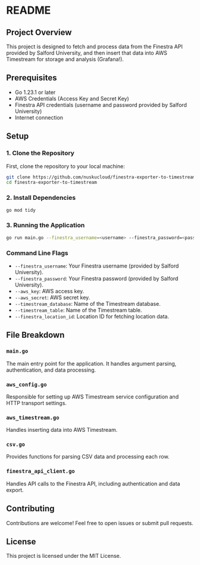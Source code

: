 # README

## Project Overview

This project is designed to fetch and process data from the Finestra API provided by Salford University, and then insert that data into AWS Timestream for storage and analysis (Grafana!).

## Prerequisites

- Go 1.23.1 or later
- AWS Credentials (Access Key and Secret Key)
- Finestra API credentials (username and password provided by Salford University)
- Internet connection

## Setup

### 1. Clone the Repository

First, clone the repository to your local machine:

```sh
git clone https://github.com/nuskucloud/finestra-exporter-to-timestream.git
cd finestra-exporter-to-timestream
```

### 2. Install Dependencies

```sh
go mod tidy
```

### 3. Running the Application

```sh
go run main.go --finestra_username=<username> --finestra_password=<password> --aws_key=<aws-access-key> --aws_secret=<aws-secret> --timestream_database=<database-name> --timestream_table=<table-name> --finestra_location_id=<location-id>
```

### Command Line Flags

- `--finestra_username`: Your Finestra username (provided by Salford University).
- `--finestra_password`: Your Finestra password (provided by Salford University).
- `--aws_key`: AWS access key.
- `--aws_secret`: AWS secret key.
- `--timestream_database`: Name of the Timestream database.
- `--timestream_table`: Name of the Timestream table.
- `--finestra_location_id`: Location ID for fetching location data.

## File Breakdown

### `main.go`

The main entry point for the application. It handles argument parsing, authentication, and data processing.

### `aws_config.go`

Responsible for setting up AWS Timestream service configuration and HTTP transport settings.

### `aws_timestream.go`

Handles inserting data into AWS Timestream.

### `csv.go`

Provides functions for parsing CSV data and processing each row.

### `finestra_api_client.go`

Handles API calls to the Finestra API, including authentication and data export.

## Contributing
Contributions are welcome! Feel free to open issues or submit pull requests.

## License
This project is licensed under the MIT License.